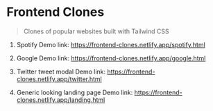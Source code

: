 # Frontend Clones

> Clones of popular websites built with Tailwind CSS

1. Spotify
Demo link: https://frontend-clones.netlify.app/spotify.html

2. Google
Demo link: https://frontend-clones.netlify.app/google.html

3. Twitter tweet modal
Demo link: https://frontend-clones.netlify.app/twitter.html

4. Generic looking landing page
Demo link: https://frontend-clones.netlify.app/landing.html